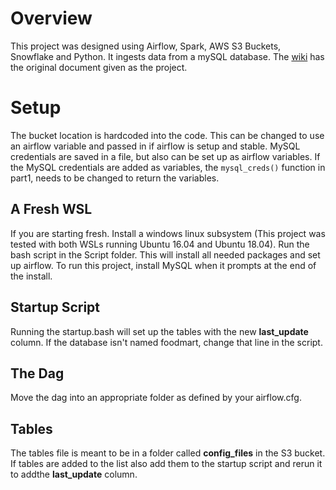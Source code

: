 ﻿# Overview
This project was designed using Airflow, Spark, AWS S3 Buckets, Snowflake and Python. It ingests data from a mySQL database. The [wiki](https://github.com/RCS-Training-12-18/Retail-Case-Study/wiki) has the original document given as the project. 
# Setup
The bucket location is hardcoded into the code. This can be changed to use an airflow variable and passed in if airflow is setup and stable. MySQL credentials are saved in a file, but also can be set up as airflow variables. If the MySQL credentials are added as variables, the `mysql_creds()` function in part1, needs to be changed to return the variables. 
## A Fresh WSL
If you are starting fresh. Install a windows linux subsystem (This project was tested with both WSLs running Ubuntu 16.04 and Ubuntu 18.04). Run the bash script in the Script folder. This will install all needed packages and set up airflow. To run this project, install MySQL when it prompts at the end of the install.  
## Startup Script
Running the startup.bash will set up the tables with the new **last_update** column. If the database isn't named foodmart, change that line in the script.
## The Dag
Move the dag into an appropriate folder as defined by your airflow.cfg. 
## Tables
The tables file is meant to be in a folder called **config_files** in the S3 bucket. If tables are added to the list also add them to the startup script and rerun it to addthe **last_update** column.